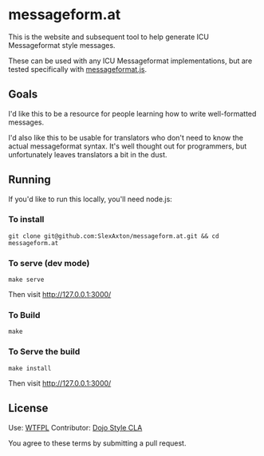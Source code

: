 # messageform.at

This is the website and subsequent tool to help generate ICU Messageformat style messages.

These can be used with any ICU Messageformat implementations, but are tested specifically with [messageformat.js](https://github.com/slexaxton/messageformat.js).

## Goals

I'd like this to be a resource for people learning how to write well-formatted messages.

I'd also like this to be usable for translators who don't need to know the actual messageformat syntax. It's well thought out for programmers, but unfortunately leaves translators a bit in the dust.

## Running

If you'd like to run this locally, you'll need node.js:

### To install

`git clone git@github.com:SlexAxton/messageform.at.git && cd messageform.at`

### To serve (dev mode)

`make serve`

Then visit http://127.0.0.1:3000/

### To Build

`make`

### To Serve the build

`make install`

Then visit http://127.0.0.1:3000/

## License

Use: [WTFPL](http://sam.zoy.org/wtfpl/)
Contributor: [Dojo Style CLA](http://dojofoundation.org/about/cla)

You agree to these terms by submitting a pull request.
